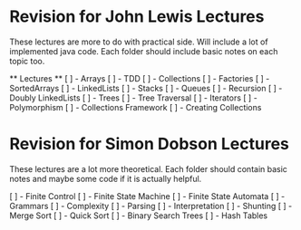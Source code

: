 # Revision for John Lewis Lectures

These lectures are more to do with practical side. Will include a lot of implemented java code.
Each folder should include basic notes on each topic too.

** Lectures **
[ ] - Arrays
[ ] - TDD
[ ] - Collections
[ ] - Factories
[ ] - SortedArrays
[ ] - LinkedLists
[ ] - Stacks
[ ] - Queues
[ ] - Recursion
[ ] - Doubly LinkedLists
[ ] - Trees
[ ] - Tree Traversal
[ ] - Iterators
[ ] - Polymorphism
[ ] - Collections Framework
[ ] - Creating Collections


# Revision for Simon Dobson Lectures

These lectures are a lot more theoretical. Each folder should contain basic notes and maybe some code if it is actually helpful.

[ ] - Finite Control
[ ] - Finite State Machine
[ ] - Finite State Automata
[ ] - Grammars
[ ] - Complexity
[ ] - Parsing
[ ] - Interpretation
[ ] - Shunting
[ ] - Merge Sort
[ ] - Quick Sort
[ ] - Binary Search Trees
[ ] - Hash Tables
